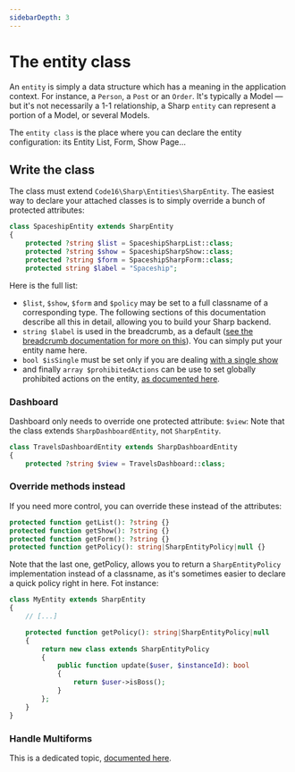 ```yaml
---
sidebarDepth: 3
---
```


# The entity class

An `entity` is simply a data structure which has a meaning in the application context. For instance, a `Person`, a `Post` or an `Order`. It's typically a Model — but it's not necessarily a 1-1 relationship, a Sharp `entity` can represent a portion of a Model, or several Models.

The `entity class` is the place where you can declare the entity configuration: its Entity List, Form, Show Page...

## Write the class

The class must extend `Code16\Sharp\Entities\SharpEntity`. The easiest way to declare your attached classes is to simply override a bunch of protected attributes: 

```php
class SpaceshipEntity extends SharpEntity
{
    protected ?string $list = SpaceshipSharpList::class;
    protected ?string $show = SpaceshipSharpShow::class;
    protected ?string $form = SpaceshipSharpForm::class;
    protected string $label = "Spaceship";
```

Here is the full list:
- `$list`, `$show`, `$form` and `$policy` may be set to a full classname of a corresponding type. The following sections of this documentation describe all this in detail, allowing you to build your Sharp backend.
- `string $label` is used in the breadcrumb, as a default ([see the breadcrumb documentation for more on this](sharp-breadcrumb.md)). You can simply put your entity name here.
- `bool $isSingle` must be set only if you are dealing [with a single show](single-show.md)
- and finally `array $prohibitedActions` can be use to set globally prohibited actions on the entity, [as documented here](entity-authorizations.md).

### Dashboard

Dashboard only needs to override one protected attribute: `$view`:
Note that the class extends `SharpDashboardEntity`, not `SharpEntity`.

```php
class TravelsDashboardEntity extends SharpDashboardEntity
{
    protected ?string $view = TravelsDashboard::class;
```

### Override methods instead

If you need more control, you can override these instead of the attributes:

```php
protected function getList(): ?string {}
protected function getShow(): ?string {}
protected function getForm(): ?string {}
protected function getPolicy(): string|SharpEntityPolicy|null {}
```

Note that the last one, getPolicy, allows you to return a `SharpEntityPolicy` implementation instead of a classname, as it's sometimes easier to declare a quick policy right in here. Fot instance:

```php
class MyEntity extends SharpEntity
{
    // [...]

    protected function getPolicy(): string|SharpEntityPolicy|null
    {
        return new class extends SharpEntityPolicy
        {
            public function update($user, $instanceId): bool
            {
                return $user->isBoss();
            }
        };
    }
}
```

### Handle Multiforms

This is a dedicated topic, [documented here](multiforms.md).
